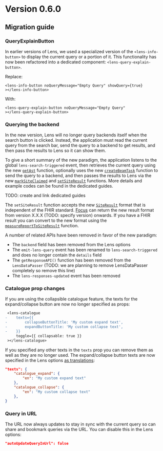 # Version 0.6.0

## Migration guide

### QueryExplainButton

In earlier versions of Lens, we used a specialized version of the `<lens-info-button>` to display the current query or a portion of it. This functionality has now been refactored into a dedicated component: `<lens-query-explain-button>`.

Replace:

```svelte
<lens-info-button noQueryMessage="Empty Query" showQuery={true}
></lens-info-button>
```

With:

```svelte
<lens-query-explain-button noQueryMessage="Empty Query"
></lens-query-explain-button>
```

### Querying the backend

In the new version, Lens will no longer query backends itself when the search button is clicked. Instead, the application must read the current query from the search bar, send the query to a backend to get results, and then pass the results to Lens so it can show them.

To give a short summary of the new paradigm, the application listens to the global `lens-search-triggered` event, then retrieves the current query using the new [`getAst`](https://samply.github.io/lens/docs/functions/getAst.html) function, optionally uses the new [`createBeamTask`](https://samply.github.io/lens/docs/functions/createBeamTask.html) function to send the query to a backend, and then passes the results to Lens via the new [`markSiteClaimed`](https://samply.github.io/lens/docs/functions/markSiteClaimed.html) and [`setSiteResult`](https://samply.github.io/lens/docs/functions/setSiteResult.html) functions. More details and example codes can be found in the dedicated guides.

TODO: create and link dedicated guides

The `setSiteResult` function accepts the new [`SiteResult`](https://samply.github.io/lens/docs/types/SiteResult.html) format that is independent of the FHIR standard. [Focus](https://github.com/samply/focus) can return the new result format from version X.X.X (TODO: specify version) onwards. If you have a FHIR result you can convert to the new format using the [`measureReportToSiteResult`](https://samply.github.io/lens/docs/functions/measureReportToSiteResult.html) function.

A number of related APIs have been removed in favor of the new paradigm:

- The `backend` field has been removed from the Lens options
- The `emit-lens-query` event has been renamed to `lens-search-triggered` and does no longer contain the `details` field
- The `getResponseAPI()` function has been removed from the `LensDataPasser` (TODO: we are planning to remove LensDataPasser completely so remove this line)
- The `lens-responses-updated` event has been removed

### Catalogue prop changes

If you are using the collapsible catalogue feature, the texts for the expand/collapse button are now no longer specified as props:

```diff
 <lens-catalogue
-    texts={{
-        collapseButtonTitle: 'My custom expand text',
-        expandButtonTitle: 'My custom collapse text',
-    }}
     toggle={{ collapsable: true }}
 ></lens-catalogue>
```

If you specified any other texts in the `texts` prop you can remove them as well as they are no longer used. The expand/collapse button texts are now specified in the Lens options [as translations](../guide/translations.md):

```json
"texts": {
    "catalogue_expand": {
        "en": "My custom expand text"
    },
    "catalogue_collapse": {
        "en": "My custom collapse text"
    },
}
```

### Query in URL

The URL now always updates to stay in sync with the current query so can share and bookmark queries via the URL. You can disable this in the Lens options:

```json
"autoUpdateQueryInUrl": false
```
